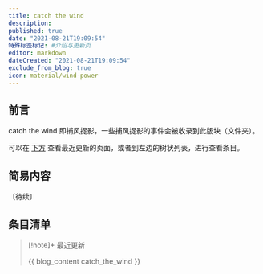 ```yaml
---
title: catch the wind
description:
published: true
date: "2021-08-21T19:09:54"
特殊标签标记: #介绍与更新页
editor: markdown
dateCreated: "2021-08-21T19:09:54"
exclude_from_blog: true
icon: material/wind-power
---
```


## 前言

catch the wind 即捕风捉影，一些捕风捉影的事件会被收录到此版块（文件夹）。

可以在 [下方](#条目清单) 查看最近更新的页面，或者到左边的树状列表，进行查看条目。

## 简易内容

〔待续〕

## 条目清单

> [!note]+ 最近更新
>
> {{ blog_content catch_the_wind }}
